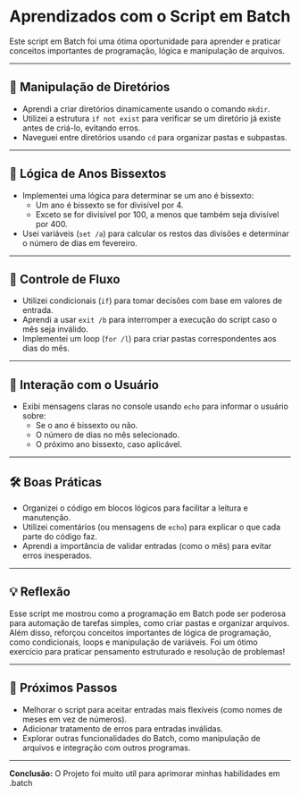 # Aprendizados com o Script em Batch

Este script em Batch foi uma ótima oportunidade para aprender e praticar conceitos importantes de programação, lógica e manipulação de arquivos.

---

## 📂 **Manipulação de Diretórios**
- Aprendi a criar diretórios dinamicamente usando o comando `mkdir`.
- Utilizei a estrutura `if not exist` para verificar se um diretório já existe antes de criá-lo, evitando erros.
- Naveguei entre diretórios usando `cd` para organizar pastas e subpastas.

---

## 📅 **Lógica de Anos Bissextos**
- Implementei uma lógica para determinar se um ano é bissexto:
  - Um ano é bissexto se for divisível por 4.
  - Exceto se for divisível por 100, a menos que também seja divisível por 400.
- Usei variáveis (`set /a`) para calcular os restos das divisões e determinar o número de dias em fevereiro.

---

## 🔢 **Controle de Fluxo**
- Utilizei condicionais (`if`) para tomar decisões com base em valores de entrada.
- Aprendi a usar `exit /b` para interromper a execução do script caso o mês seja inválido.
- Implementei um loop (`for /l`) para criar pastas correspondentes aos dias do mês.

---

## 📝 **Interação com o Usuário**
- Exibi mensagens claras no console usando `echo` para informar o usuário sobre:
  - Se o ano é bissexto ou não.
  - O número de dias no mês selecionado.
  - O próximo ano bissexto, caso aplicável.

---

## 🛠️ **Boas Práticas**
- Organizei o código em blocos lógicos para facilitar a leitura e manutenção.
- Utilizei comentários (ou mensagens de `echo`) para explicar o que cada parte do código faz.
- Aprendi a importância de validar entradas (como o mês) para evitar erros inesperados.

---

## 💡 **Reflexão**
Esse script me mostrou como a programação em Batch pode ser poderosa para automação de tarefas simples, como criar pastas e organizar arquivos. Além disso, reforçou conceitos importantes de lógica de programação, como condicionais, loops e manipulação de variáveis. Foi um ótimo exercício para praticar pensamento estruturado e resolução de problemas!

---

## 🚀 **Próximos Passos**
- Melhorar o script para aceitar entradas mais flexíveis (como nomes de meses em vez de números).
- Adicionar tratamento de erros para entradas inválidas.
- Explorar outras funcionalidades do Batch, como manipulação de arquivos e integração com outros programas.

---

**Conclusão:** O Projeto foi muito utíl para aprimorar minhas habilidades em .batch

